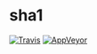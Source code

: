 # sha1

[![Travis](http://img.shields.io/travis/chiefbiiko/sha1.svg?style=flat)](http://travis-ci.org/chiefbiiko/sha1) [![AppVeyor](https://ci.appveyor.com/api/projects/status/github/chiefbiiko/sha1?branch=master&svg=true)](https://ci.appveyor.com/project/chiefbiiko/sha1)
